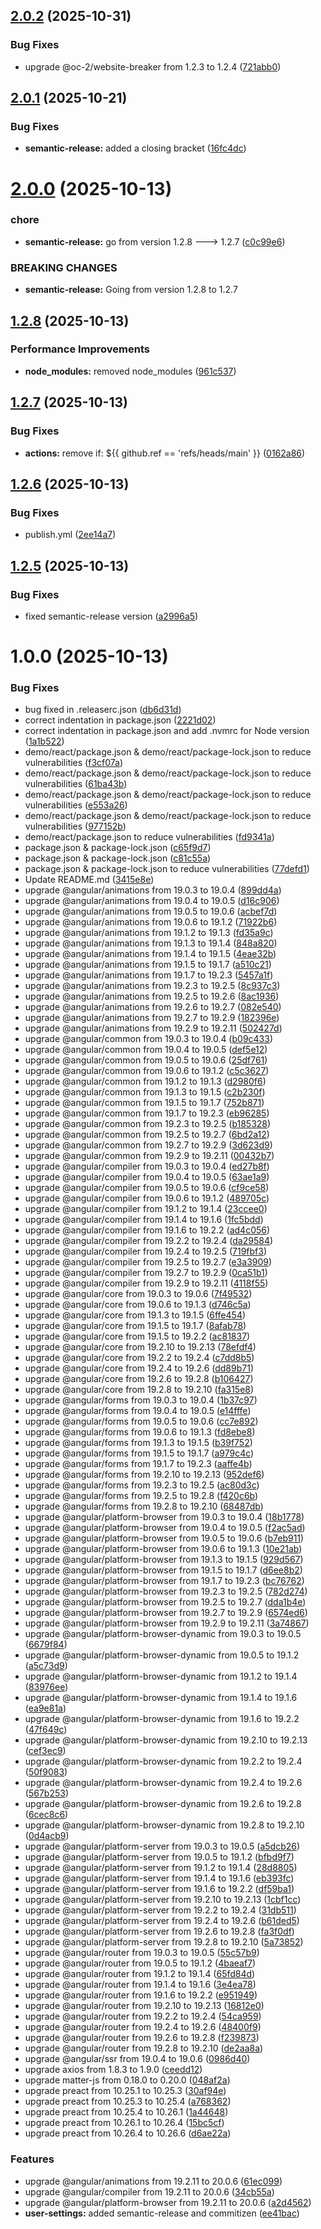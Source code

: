 ## [2.0.2](https://github.com/oc-2/2.0-Website-Breaker/compare/v2.0.1...v2.0.2) (2025-10-31)


### Bug Fixes

* upgrade @oc-2/website-breaker from 1.2.3 to 1.2.4 ([721abb0](https://github.com/oc-2/2.0-Website-Breaker/commit/721abb057a3dad77964b9d678e9d00b46927190a))

## [2.0.1](https://github.com/oc-2/2.0-Website-Breaker/compare/v2.0.0...v2.0.1) (2025-10-21)


### Bug Fixes

* **semantic-release:** added a closing bracket ([16fc4dc](https://github.com/oc-2/2.0-Website-Breaker/commit/16fc4dc48aaac5fdc84ab894e4e956665537697c))

# [2.0.0](https://github.com/oc-2/2.0-Website-Breaker/compare/v1.2.8...v2.0.0) (2025-10-13)


### chore

* **semantic-release:** go from version 1.2.8 ---> 1.2.7 ([c0c99e6](https://github.com/oc-2/2.0-Website-Breaker/commit/c0c99e6178a20e73e0c4293bea4e451b92db8386))


### BREAKING CHANGES

* **semantic-release:** Going from version 1.2.8 to 1.2.7

## [1.2.8](https://github.com/oc-2/2.0-Website-Breaker/compare/v1.2.7...v1.2.8) (2025-10-13)


### Performance Improvements

* **node_modules:** removed node_modules ([961c537](https://github.com/oc-2/2.0-Website-Breaker/commit/961c537e49635a5e7755e9bc8afb2e785be6bf8e))

## [1.2.7](https://github.com/oc-2/2.0-Website-Breaker/compare/v1.2.6...v1.2.7) (2025-10-13)


### Bug Fixes

* **actions:** remove if: ${{ github.ref == 'refs/heads/main' }} ([0162a86](https://github.com/oc-2/2.0-Website-Breaker/commit/0162a8682445bd5b6280056bebf419924e9b47e1))

## [1.2.6](https://github.com/oc-2/2.0-Website-Breaker/compare/v1.2.5...v1.2.6) (2025-10-13)


### Bug Fixes

* publish.yml ([2ee14a7](https://github.com/oc-2/2.0-Website-Breaker/commit/2ee14a7a718a15f2e9b8918d5478100c988655b4))

## [1.2.5](https://github.com/oc-2/2.0-Website-Breaker/compare/v1.2.4...v1.2.5) (2025-10-13)


### Bug Fixes

* fixed semantic-release version ([a2996a5](https://github.com/oc-2/2.0-Website-Breaker/commit/a2996a5bbd68d9fc9a0616e5caa6c65e802a2042))

# 1.0.0 (2025-10-13)


### Bug Fixes

* bug fixed in .releaserc.json ([db6d31d](https://github.com/oc-2/2.0-Website-Breaker/commit/db6d31d93fa4c0f8f12f376c7f64bf2e66034340))
* correct indentation in package.json ([2221d02](https://github.com/oc-2/2.0-Website-Breaker/commit/2221d02fae1d5d0eada0dba077ff1cf4de362df5))
* correct indentation in package.json and add .nvmrc for Node version ([1a1b522](https://github.com/oc-2/2.0-Website-Breaker/commit/1a1b5221c511cd0b9743f8c0049cbf2378032389))
* demo/react/package.json & demo/react/package-lock.json to reduce vulnerabilities ([f3cf07a](https://github.com/oc-2/2.0-Website-Breaker/commit/f3cf07aca341085c48c0f3a75ef41c1ec009fc27))
* demo/react/package.json & demo/react/package-lock.json to reduce vulnerabilities ([61ba43b](https://github.com/oc-2/2.0-Website-Breaker/commit/61ba43bd93b56c41fce08bd6e7604134f649db58))
* demo/react/package.json & demo/react/package-lock.json to reduce vulnerabilities ([e553a26](https://github.com/oc-2/2.0-Website-Breaker/commit/e553a2617b2404162dae0fc660df5b2d8d96fae2))
* demo/react/package.json & demo/react/package-lock.json to reduce vulnerabilities ([977152b](https://github.com/oc-2/2.0-Website-Breaker/commit/977152bd4d84cb6a52a7d23667f9319a3949f450))
* demo/react/package.json to reduce vulnerabilities ([fd9341a](https://github.com/oc-2/2.0-Website-Breaker/commit/fd9341a4f0a31bd7b0263361ae6a558c5717600c))
* package.json & package-lock.json ([c65f9d7](https://github.com/oc-2/2.0-Website-Breaker/commit/c65f9d72d521ce95eb2e6516551c5b13a8d57fd4))
* package.json & package-lock.json ([c81c55a](https://github.com/oc-2/2.0-Website-Breaker/commit/c81c55a52e8c279bbc88f7e31457c8e6e5a76774))
* package.json & package-lock.json to reduce vulnerabilities ([77defd1](https://github.com/oc-2/2.0-Website-Breaker/commit/77defd1c7b3f3846ee78b1dc635793953df2129a))
* Update README.md ([3415e8e](https://github.com/oc-2/2.0-Website-Breaker/commit/3415e8e710539155f8b2aa4f94ab3dab91b96722))
* upgrade @angular/animations from 19.0.3 to 19.0.4 ([899dd4a](https://github.com/oc-2/2.0-Website-Breaker/commit/899dd4a170b4ba0ef1b86f91b5f83fad5645c3a6))
* upgrade @angular/animations from 19.0.4 to 19.0.5 ([d16c906](https://github.com/oc-2/2.0-Website-Breaker/commit/d16c906407128703ea42b6b41dba0dc0b35df3b3))
* upgrade @angular/animations from 19.0.5 to 19.0.6 ([acbef7d](https://github.com/oc-2/2.0-Website-Breaker/commit/acbef7d9cfa01dd3107b609ec45c0a4df10269f2))
* upgrade @angular/animations from 19.0.6 to 19.1.2 ([71922b6](https://github.com/oc-2/2.0-Website-Breaker/commit/71922b66948bc4e208a8fca0f820ef3dec6c5f97))
* upgrade @angular/animations from 19.1.2 to 19.1.3 ([fd35a9c](https://github.com/oc-2/2.0-Website-Breaker/commit/fd35a9c30e798e22209f56771334327ff0bb6883))
* upgrade @angular/animations from 19.1.3 to 19.1.4 ([848a820](https://github.com/oc-2/2.0-Website-Breaker/commit/848a8207a798ee14f1b7d16fc58e59e56cc60b55))
* upgrade @angular/animations from 19.1.4 to 19.1.5 ([4eae32b](https://github.com/oc-2/2.0-Website-Breaker/commit/4eae32b9d15755a1809912a1c1dee27767749fee))
* upgrade @angular/animations from 19.1.5 to 19.1.7 ([a510c21](https://github.com/oc-2/2.0-Website-Breaker/commit/a510c217b829dbb3ebf3fbe060a11b8da458b325))
* upgrade @angular/animations from 19.1.7 to 19.2.3 ([5457a1f](https://github.com/oc-2/2.0-Website-Breaker/commit/5457a1f9144c6d2562c1cc0b172ce17a990bd0cb))
* upgrade @angular/animations from 19.2.3 to 19.2.5 ([8c937c3](https://github.com/oc-2/2.0-Website-Breaker/commit/8c937c345a875cc64710e25f5dbe96c1755ceb95))
* upgrade @angular/animations from 19.2.5 to 19.2.6 ([8ac1936](https://github.com/oc-2/2.0-Website-Breaker/commit/8ac19360e2cb655ef9306759e2dc15c8c0011052))
* upgrade @angular/animations from 19.2.6 to 19.2.7 ([082e540](https://github.com/oc-2/2.0-Website-Breaker/commit/082e540f0cb175641da46bdcf34f5595197b1ff0))
* upgrade @angular/animations from 19.2.7 to 19.2.9 ([182396e](https://github.com/oc-2/2.0-Website-Breaker/commit/182396ebbb8834cff240dd0ce5d02fc160de5c8a))
* upgrade @angular/animations from 19.2.9 to 19.2.11 ([502427d](https://github.com/oc-2/2.0-Website-Breaker/commit/502427dff34efa9602582a9344e53a67af0d7c4d))
* upgrade @angular/common from 19.0.3 to 19.0.4 ([b09c433](https://github.com/oc-2/2.0-Website-Breaker/commit/b09c433612031faa85ecd1ca632f216b2aa36daa))
* upgrade @angular/common from 19.0.4 to 19.0.5 ([def5e12](https://github.com/oc-2/2.0-Website-Breaker/commit/def5e12aea79feb9e7a41e69f1c02068406ca2b3))
* upgrade @angular/common from 19.0.5 to 19.0.6 ([25df761](https://github.com/oc-2/2.0-Website-Breaker/commit/25df7617108354cd2adda1380c216dca8d4e0431))
* upgrade @angular/common from 19.0.6 to 19.1.2 ([c5c3627](https://github.com/oc-2/2.0-Website-Breaker/commit/c5c362760cfbd220e7befa80dbd4aff764873eee))
* upgrade @angular/common from 19.1.2 to 19.1.3 ([d2980f6](https://github.com/oc-2/2.0-Website-Breaker/commit/d2980f637670935638d18d2bfc23458e8eb84429))
* upgrade @angular/common from 19.1.3 to 19.1.5 ([c2b230f](https://github.com/oc-2/2.0-Website-Breaker/commit/c2b230f1f50167d1e01804f9cccd354a01056f66))
* upgrade @angular/common from 19.1.5 to 19.1.7 ([752b871](https://github.com/oc-2/2.0-Website-Breaker/commit/752b871bc3ec2c1d6bfdd6e3d5edc42c1ff03ecf))
* upgrade @angular/common from 19.1.7 to 19.2.3 ([eb96285](https://github.com/oc-2/2.0-Website-Breaker/commit/eb9628572467004132cf198a182f33dfab93073f))
* upgrade @angular/common from 19.2.3 to 19.2.5 ([b185328](https://github.com/oc-2/2.0-Website-Breaker/commit/b185328a570f22b86d576a842f516681524ca384))
* upgrade @angular/common from 19.2.5 to 19.2.7 ([6bd2a12](https://github.com/oc-2/2.0-Website-Breaker/commit/6bd2a123d968e4f784614008754c5ef78a560831))
* upgrade @angular/common from 19.2.7 to 19.2.9 ([3d623d9](https://github.com/oc-2/2.0-Website-Breaker/commit/3d623d9efe3da960fc57eb3fee61862ba9b71938))
* upgrade @angular/common from 19.2.9 to 19.2.11 ([00432b7](https://github.com/oc-2/2.0-Website-Breaker/commit/00432b73b4db29b7b74e1d458f7717afc33f89a4))
* upgrade @angular/compiler from 19.0.3 to 19.0.4 ([ed27b8f](https://github.com/oc-2/2.0-Website-Breaker/commit/ed27b8f0531e6d592da9d9b1216472d26e252f60))
* upgrade @angular/compiler from 19.0.4 to 19.0.5 ([63ae1a9](https://github.com/oc-2/2.0-Website-Breaker/commit/63ae1a9729b98cdcef9762b7aeaf247dc22475d9))
* upgrade @angular/compiler from 19.0.5 to 19.0.6 ([cf9ce58](https://github.com/oc-2/2.0-Website-Breaker/commit/cf9ce58e3e6f403e6c2a70cf22e232a96aa8cae5))
* upgrade @angular/compiler from 19.0.6 to 19.1.2 ([489705c](https://github.com/oc-2/2.0-Website-Breaker/commit/489705c0a818b4a68c129f3145e3742a365c5c24))
* upgrade @angular/compiler from 19.1.2 to 19.1.4 ([23ccee0](https://github.com/oc-2/2.0-Website-Breaker/commit/23ccee0d27767fe66363a0945de11f9796dd6e34))
* upgrade @angular/compiler from 19.1.4 to 19.1.6 ([1fc5bdd](https://github.com/oc-2/2.0-Website-Breaker/commit/1fc5bdd29f3c9bf9fdbe9bfe32edffdc832f1415))
* upgrade @angular/compiler from 19.1.6 to 19.2.2 ([ad4c056](https://github.com/oc-2/2.0-Website-Breaker/commit/ad4c0565a5be2a4101b4f8652e8699cdabd330de))
* upgrade @angular/compiler from 19.2.2 to 19.2.4 ([da29584](https://github.com/oc-2/2.0-Website-Breaker/commit/da295841319ce1799699feb628182d129ebd7e9e))
* upgrade @angular/compiler from 19.2.4 to 19.2.5 ([719fbf3](https://github.com/oc-2/2.0-Website-Breaker/commit/719fbf32e60ceefd21913acf55e31035618803d9))
* upgrade @angular/compiler from 19.2.5 to 19.2.7 ([e3a3909](https://github.com/oc-2/2.0-Website-Breaker/commit/e3a390933ae4bdc2d0e6aa234d229f5db276a02a))
* upgrade @angular/compiler from 19.2.7 to 19.2.9 ([0ca51b1](https://github.com/oc-2/2.0-Website-Breaker/commit/0ca51b1b5efa4caf5b5348f2c0e3549f39ddcfb2))
* upgrade @angular/compiler from 19.2.9 to 19.2.11 ([4118f55](https://github.com/oc-2/2.0-Website-Breaker/commit/4118f555f6868720b95cf4492dceaaade0cf19ac))
* upgrade @angular/core from 19.0.3 to 19.0.6 ([7f49532](https://github.com/oc-2/2.0-Website-Breaker/commit/7f49532aace6bda701b72f202266a7e2f46cb301))
* upgrade @angular/core from 19.0.6 to 19.1.3 ([d746c5a](https://github.com/oc-2/2.0-Website-Breaker/commit/d746c5a2cb83b9bf6496b85ee6a3657984bd8fca))
* upgrade @angular/core from 19.1.3 to 19.1.5 ([6ffe454](https://github.com/oc-2/2.0-Website-Breaker/commit/6ffe454a3d882ba8b1ac030d0908483c50ffb5db))
* upgrade @angular/core from 19.1.5 to 19.1.7 ([8afab78](https://github.com/oc-2/2.0-Website-Breaker/commit/8afab78898cd05793c9d6843d3333716f5ff2cbe))
* upgrade @angular/core from 19.1.5 to 19.2.2 ([ac81837](https://github.com/oc-2/2.0-Website-Breaker/commit/ac81837193682d658ce97116f08f8ead511fc828))
* upgrade @angular/core from 19.2.10 to 19.2.13 ([78efdf4](https://github.com/oc-2/2.0-Website-Breaker/commit/78efdf4da00759fb86ba41d756ceed254e20e075))
* upgrade @angular/core from 19.2.2 to 19.2.4 ([c7dd8b5](https://github.com/oc-2/2.0-Website-Breaker/commit/c7dd8b5bcbdd7a1549242bf8435646e7d7b1180c))
* upgrade @angular/core from 19.2.4 to 19.2.6 ([dd89b71](https://github.com/oc-2/2.0-Website-Breaker/commit/dd89b719d149d382275ba955e6853254c1b8fd25))
* upgrade @angular/core from 19.2.6 to 19.2.8 ([b106427](https://github.com/oc-2/2.0-Website-Breaker/commit/b1064272a6ebb38ed614b58f2a445b9ac7a89922))
* upgrade @angular/core from 19.2.8 to 19.2.10 ([fa315e8](https://github.com/oc-2/2.0-Website-Breaker/commit/fa315e8ab1ac6b825183c4cd711c801c9d76942c))
* upgrade @angular/forms from 19.0.3 to 19.0.4 ([1b37c97](https://github.com/oc-2/2.0-Website-Breaker/commit/1b37c971dd32035d00596c4f4917c2422e7d7e8f))
* upgrade @angular/forms from 19.0.4 to 19.0.5 ([e14fffe](https://github.com/oc-2/2.0-Website-Breaker/commit/e14fffe097dc23558e34c49c5993a3bcfb72dca8))
* upgrade @angular/forms from 19.0.5 to 19.0.6 ([cc7e892](https://github.com/oc-2/2.0-Website-Breaker/commit/cc7e892d6766a385ebb30182bfdd8a398b88d29b))
* upgrade @angular/forms from 19.0.6 to 19.1.3 ([fd8ebe8](https://github.com/oc-2/2.0-Website-Breaker/commit/fd8ebe894f5a8820a341eb5947eb10b80e6c0a7c))
* upgrade @angular/forms from 19.1.3 to 19.1.5 ([b39f752](https://github.com/oc-2/2.0-Website-Breaker/commit/b39f752642efa6fe3409ca1dca773ee2c682f347))
* upgrade @angular/forms from 19.1.5 to 19.1.7 ([a979c4c](https://github.com/oc-2/2.0-Website-Breaker/commit/a979c4c9d6409df19f9b843f7e4493f3e51e1160))
* upgrade @angular/forms from 19.1.7 to 19.2.3 ([aaffe4b](https://github.com/oc-2/2.0-Website-Breaker/commit/aaffe4bc8a3ab7391fd1600b280201101ccca13a))
* upgrade @angular/forms from 19.2.10 to 19.2.13 ([952def6](https://github.com/oc-2/2.0-Website-Breaker/commit/952def60ed904ad00a4cee6f356505303e5ada9b))
* upgrade @angular/forms from 19.2.3 to 19.2.5 ([ac80d3c](https://github.com/oc-2/2.0-Website-Breaker/commit/ac80d3c5fedfb3d72de714d9c85866c50768fe3b))
* upgrade @angular/forms from 19.2.5 to 19.2.8 ([f420c6b](https://github.com/oc-2/2.0-Website-Breaker/commit/f420c6bb67bea88be07158eb0eda67330c3ff733))
* upgrade @angular/forms from 19.2.8 to 19.2.10 ([68487db](https://github.com/oc-2/2.0-Website-Breaker/commit/68487db9f941dbd8d5d42a09e38ffbbb44f0bd7c))
* upgrade @angular/platform-browser from 19.0.3 to 19.0.4 ([18b1778](https://github.com/oc-2/2.0-Website-Breaker/commit/18b1778d018314eb5a2a8c4f5c8d2ab952063a65))
* upgrade @angular/platform-browser from 19.0.4 to 19.0.5 ([f2ac5ad](https://github.com/oc-2/2.0-Website-Breaker/commit/f2ac5ad153a6f920aad2c0bf843a82c46d663f28))
* upgrade @angular/platform-browser from 19.0.5 to 19.0.6 ([b7eb911](https://github.com/oc-2/2.0-Website-Breaker/commit/b7eb9115648300fca41d2b8394b3a18c777d5034))
* upgrade @angular/platform-browser from 19.0.6 to 19.1.3 ([10e21ab](https://github.com/oc-2/2.0-Website-Breaker/commit/10e21abe3c67aca813c46089e57901044ca111b3))
* upgrade @angular/platform-browser from 19.1.3 to 19.1.5 ([929d567](https://github.com/oc-2/2.0-Website-Breaker/commit/929d5679a8c0dcde424de7efb37f7b703ecb9813))
* upgrade @angular/platform-browser from 19.1.5 to 19.1.7 ([d6ee8b2](https://github.com/oc-2/2.0-Website-Breaker/commit/d6ee8b2df22745c320c32f341fa3d1799d1460e4))
* upgrade @angular/platform-browser from 19.1.7 to 19.2.3 ([bc76762](https://github.com/oc-2/2.0-Website-Breaker/commit/bc76762857bdf987e3f76a22135f735e06d37439))
* upgrade @angular/platform-browser from 19.2.3 to 19.2.5 ([782d274](https://github.com/oc-2/2.0-Website-Breaker/commit/782d274312fbc570f74095c88367d1b4e688fdde))
* upgrade @angular/platform-browser from 19.2.5 to 19.2.7 ([dda1b4e](https://github.com/oc-2/2.0-Website-Breaker/commit/dda1b4e83d90cedb4c63f0b5373c446ad68b9659))
* upgrade @angular/platform-browser from 19.2.7 to 19.2.9 ([6574ed6](https://github.com/oc-2/2.0-Website-Breaker/commit/6574ed6fd9b535c1be5019d54a46885c91e3e4a7))
* upgrade @angular/platform-browser from 19.2.9 to 19.2.11 ([3a74867](https://github.com/oc-2/2.0-Website-Breaker/commit/3a74867f26d72549e8546afbdfd3299bc6d9bf27))
* upgrade @angular/platform-browser-dynamic from 19.0.3 to 19.0.5 ([6679f84](https://github.com/oc-2/2.0-Website-Breaker/commit/6679f84b5e0c0dcbc66652a955f26ac2c7990d89))
* upgrade @angular/platform-browser-dynamic from 19.0.5 to 19.1.2 ([a5c73d9](https://github.com/oc-2/2.0-Website-Breaker/commit/a5c73d95ae844c92479d8f72ea1460bf95b7b912))
* upgrade @angular/platform-browser-dynamic from 19.1.2 to 19.1.4 ([83976ee](https://github.com/oc-2/2.0-Website-Breaker/commit/83976eec22ef01f14afe31437dfc6b74bba60085))
* upgrade @angular/platform-browser-dynamic from 19.1.4 to 19.1.6 ([ea9e81a](https://github.com/oc-2/2.0-Website-Breaker/commit/ea9e81ae33a692a630ef73e01ca7cd41073493b2))
* upgrade @angular/platform-browser-dynamic from 19.1.6 to 19.2.2 ([47f649c](https://github.com/oc-2/2.0-Website-Breaker/commit/47f649c10ddb39c4c2a23c54959f540fd2392209))
* upgrade @angular/platform-browser-dynamic from 19.2.10 to 19.2.13 ([cef3ec9](https://github.com/oc-2/2.0-Website-Breaker/commit/cef3ec9de098a90c596229a253e9728fd0373e01))
* upgrade @angular/platform-browser-dynamic from 19.2.2 to 19.2.4 ([50f9083](https://github.com/oc-2/2.0-Website-Breaker/commit/50f90837dacc2438279afeda99d07ce41dcccb7b))
* upgrade @angular/platform-browser-dynamic from 19.2.4 to 19.2.6 ([567b253](https://github.com/oc-2/2.0-Website-Breaker/commit/567b253fcce6ff23e2908e951e97a2ceca44ba23))
* upgrade @angular/platform-browser-dynamic from 19.2.6 to 19.2.8 ([6cec8c6](https://github.com/oc-2/2.0-Website-Breaker/commit/6cec8c65ae394732509d462b1bc454fed2fc795b))
* upgrade @angular/platform-browser-dynamic from 19.2.8 to 19.2.10 ([0d4acb9](https://github.com/oc-2/2.0-Website-Breaker/commit/0d4acb95a9470e0229d1753cc885df11b24cf320))
* upgrade @angular/platform-server from 19.0.3 to 19.0.5 ([a5dcb26](https://github.com/oc-2/2.0-Website-Breaker/commit/a5dcb261a95957e5698b3fabc620880f7e4c9234))
* upgrade @angular/platform-server from 19.0.5 to 19.1.2 ([bfbd9f7](https://github.com/oc-2/2.0-Website-Breaker/commit/bfbd9f700e4c1cbc1d58543e871b2aea1dda54f2))
* upgrade @angular/platform-server from 19.1.2 to 19.1.4 ([28d8805](https://github.com/oc-2/2.0-Website-Breaker/commit/28d8805d0f2c09639da03bfd714bd9975bf198ae))
* upgrade @angular/platform-server from 19.1.4 to 19.1.6 ([eb393fc](https://github.com/oc-2/2.0-Website-Breaker/commit/eb393fce21b1f18b1e39cfb300c3eba5d5ae3f6d))
* upgrade @angular/platform-server from 19.1.6 to 19.2.2 ([df59ba1](https://github.com/oc-2/2.0-Website-Breaker/commit/df59ba19a0282be101e784f8ea11528a6c8be0bb))
* upgrade @angular/platform-server from 19.2.10 to 19.2.13 ([1cbf1cc](https://github.com/oc-2/2.0-Website-Breaker/commit/1cbf1ccf8edf8eab77b6965fbe82524d4b8c890c))
* upgrade @angular/platform-server from 19.2.2 to 19.2.4 ([31db511](https://github.com/oc-2/2.0-Website-Breaker/commit/31db511c77bc562f4d82348da518d3b26173ec95))
* upgrade @angular/platform-server from 19.2.4 to 19.2.6 ([b61ded5](https://github.com/oc-2/2.0-Website-Breaker/commit/b61ded59613104548ad600d72723be86de198d98))
* upgrade @angular/platform-server from 19.2.6 to 19.2.8 ([fa3f0df](https://github.com/oc-2/2.0-Website-Breaker/commit/fa3f0df074bb702c649cabbfa20fea6650c1b211))
* upgrade @angular/platform-server from 19.2.8 to 19.2.10 ([5a73852](https://github.com/oc-2/2.0-Website-Breaker/commit/5a73852d804d968bb20adf7e17644ed921e816fa))
* upgrade @angular/router from 19.0.3 to 19.0.5 ([55c57b9](https://github.com/oc-2/2.0-Website-Breaker/commit/55c57b9842129eba969ef90bc1b4d7e8cf69d372))
* upgrade @angular/router from 19.0.5 to 19.1.2 ([4baeaf7](https://github.com/oc-2/2.0-Website-Breaker/commit/4baeaf70cdb5eb966ca76b0d2d66380168fc88a8))
* upgrade @angular/router from 19.1.2 to 19.1.4 ([65fd84d](https://github.com/oc-2/2.0-Website-Breaker/commit/65fd84d4ee2acb94fc7101a3200b1682032f6ac9))
* upgrade @angular/router from 19.1.4 to 19.1.6 ([3e4ea78](https://github.com/oc-2/2.0-Website-Breaker/commit/3e4ea783f63a49ea3fa148da03debca78fd46d96))
* upgrade @angular/router from 19.1.6 to 19.2.2 ([e951949](https://github.com/oc-2/2.0-Website-Breaker/commit/e951949497348b7f93cd45ca99d39278c6edb914))
* upgrade @angular/router from 19.2.10 to 19.2.13 ([16812e0](https://github.com/oc-2/2.0-Website-Breaker/commit/16812e073d460ce02923791d038c63d0599da205))
* upgrade @angular/router from 19.2.2 to 19.2.4 ([54ca959](https://github.com/oc-2/2.0-Website-Breaker/commit/54ca959ebf4542c12d2247015351e20f0a182dde))
* upgrade @angular/router from 19.2.4 to 19.2.6 ([48400f9](https://github.com/oc-2/2.0-Website-Breaker/commit/48400f9d812c1a31b0e7e91a2a81fe36e547db0c))
* upgrade @angular/router from 19.2.6 to 19.2.8 ([f239873](https://github.com/oc-2/2.0-Website-Breaker/commit/f239873c9f9bb74ca280c15053c327c5d96ae54b))
* upgrade @angular/router from 19.2.8 to 19.2.10 ([de2aa8a](https://github.com/oc-2/2.0-Website-Breaker/commit/de2aa8afdfc91b123ff4c7b0303adef452a5dce8))
* upgrade @angular/ssr from 19.0.4 to 19.0.6 ([0986d40](https://github.com/oc-2/2.0-Website-Breaker/commit/0986d40859591a4ed38c4e1272e5a2e3b0f029a8))
* upgrade axios from 1.8.3 to 1.9.0 ([ceedd12](https://github.com/oc-2/2.0-Website-Breaker/commit/ceedd12ac45e8ebe342b9196249b922ea3b756ba))
* upgrade matter-js from 0.18.0 to 0.20.0 ([048af2a](https://github.com/oc-2/2.0-Website-Breaker/commit/048af2a93c96078bf045079864a9cacdbcd616a4))
* upgrade preact from 10.25.1 to 10.25.3 ([30af94e](https://github.com/oc-2/2.0-Website-Breaker/commit/30af94ee59780454567ef996947049ddba9234a1))
* upgrade preact from 10.25.3 to 10.25.4 ([a768362](https://github.com/oc-2/2.0-Website-Breaker/commit/a7683623467a15dba9bf3ceefc658946e5c5679d))
* upgrade preact from 10.25.4 to 10.26.1 ([1a44648](https://github.com/oc-2/2.0-Website-Breaker/commit/1a44648480f1e1c4d5d4385c827e9b59cd210e27))
* upgrade preact from 10.26.1 to 10.26.4 ([15bc5cf](https://github.com/oc-2/2.0-Website-Breaker/commit/15bc5cf883fb9adff353ab1ccb48e1a2ef464ba4))
* upgrade preact from 10.26.4 to 10.26.6 ([d6ae22a](https://github.com/oc-2/2.0-Website-Breaker/commit/d6ae22afb73e89261000de7a85286d57f0ed856d))


### Features

* upgrade @angular/animations from 19.2.11 to 20.0.6 ([61ec099](https://github.com/oc-2/2.0-Website-Breaker/commit/61ec099650dade92df2bcddcefa75659a2187847))
* upgrade @angular/compiler from 19.2.11 to 20.0.6 ([34cb55a](https://github.com/oc-2/2.0-Website-Breaker/commit/34cb55ae8e84975190dcd745da917f29a2582b81))
* upgrade @angular/platform-browser from 19.2.11 to 20.0.6 ([a2d4562](https://github.com/oc-2/2.0-Website-Breaker/commit/a2d4562cd199d1a66c23b9b691dcab8dda217748))
* **user-settings:** added semantic-release and commitizen ([ee41bac](https://github.com/oc-2/2.0-Website-Breaker/commit/ee41bac9eeb0801956921984566ce44f7adb5958))

